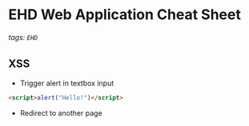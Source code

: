 # EHD Web Application Cheat Sheet

###### tags: `EHD`

## XSS
- Trigger alert in textbox input
```html
<script>alert("Hello!")</script>
```

- Redirect to another page